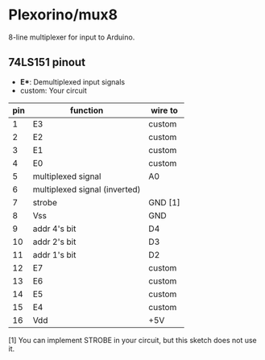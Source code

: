 # Plexorino/mux8

8-line multiplexer for input to Arduino.

## 74LS151 pinout

- **E\***: Demultiplexed input signals
- custom: Your circuit

| pin | function | wire to |
|-----|----------|---------|
| 1   | E3  | custom |
| 2   | E2  | custom |
| 3   | E1  | custom |
| 4   | E0  | custom |
| 5   | multiplexed signal  | A0 |
| 6   | multiplexed signal (inverted)  |  |
| 7   | strobe  | GND \[1\] |
| 8   | Vss  | GND |
| 9 | addr 4's bit | D4 |
| 10 | addr 2's bit | D3 |
| 11 | addr 1's bit | D2 |
| 12 | E7 | custom |
| 13 | E6 | custom | 
| 14 | E5 | custom | 
| 15 | E4 | custom |
| 16 | Vdd | +5V |

 \[1\] You can implement STROBE in your circuit, but this sketch does not use it.
